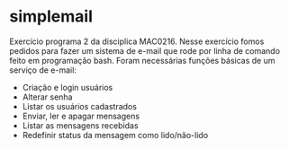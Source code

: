 # simplemail
Exercício programa 2 da disciplica MAC0216.
Nesse exercício fomos pedidos para fazer um sistema de e-mail que rode por linha de comando feito em programação bash.
Foram necessárias funções básicas de um serviço de e-mail:
* Criação e login usuários
* Alterar senha
* Listar os usuários cadastrados
* Enviar, ler e apagar mensagens
* Listar as mensagens recebidas
* Redefinir status da mensagem como lido/não-lido

